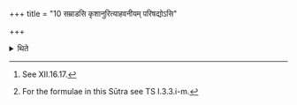 +++
title = "10 सम्राडसि कृशानुरित्याहवनीयम् परिषद्योऽसि"

+++

<details><summary>थिते</summary>

10. (He assigns) the Āhavanīya with samrāḍasi kr̥śānuḥ;[^1] (the place where) the Bahiṣpavamāna (is going to be) chanted with pariṣadyosi nabhasvān; the Cātvāla with pratakvāsi nabhasvān; the Śāmitra(-fire) with asaṁmr̥ṣṭosi havyasūdaḥ; the Utkara with samūhyo’si viśvabharāḥ; the Audumbarī with r̥tadhāmāsi suvarjyotiḥ.[^3]  

[^1]: See XII.16.17.  

[^2]: This formula is not found in any Saṁhitā, it is found in ŚārŚS VI.12.10.  

[^3]: For the formulae in this Sūtra see TS I.3.3.i-m.  
</details>
